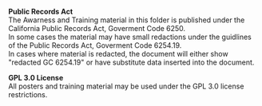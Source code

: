 **Public Records Act**  
The Awarness and Training material in this folder is published under the California Public Records Act, Goverment Code 6250.  
In some cases the material may have small redactions under the guidlines of the Public Records Act, Goverment Code 6254.19.  
In cases where material is redacted, the document will either show "redacted GC 6254.19" or have substitute data inserted into the document.  

**GPL 3.0 License**  
All posters and training material may be used under the GPL 3.0 license restrictions.  
